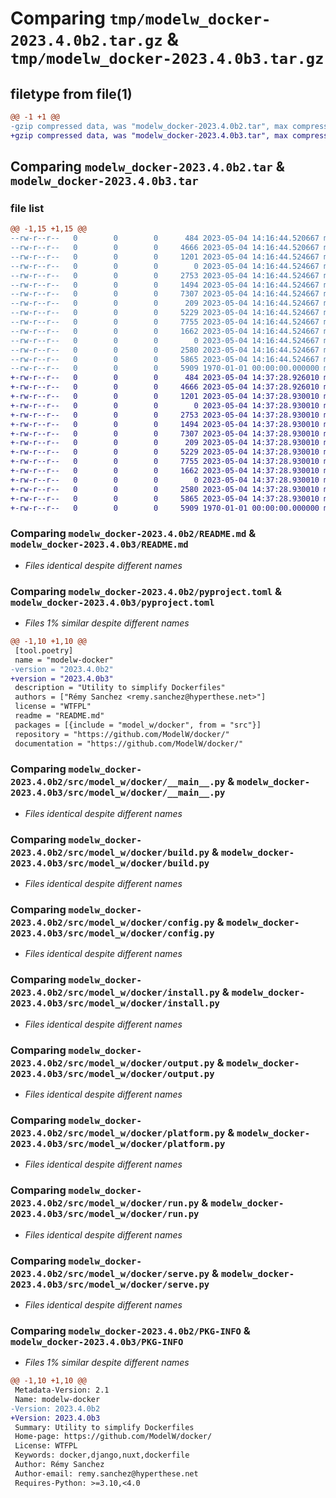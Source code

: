 # Comparing `tmp/modelw_docker-2023.4.0b2.tar.gz` & `tmp/modelw_docker-2023.4.0b3.tar.gz`

## filetype from file(1)

```diff
@@ -1 +1 @@
-gzip compressed data, was "modelw_docker-2023.4.0b2.tar", max compression
+gzip compressed data, was "modelw_docker-2023.4.0b3.tar", max compression
```

## Comparing `modelw_docker-2023.4.0b2.tar` & `modelw_docker-2023.4.0b3.tar`

### file list

```diff
@@ -1,15 +1,15 @@
--rw-r--r--   0        0        0      484 2023-05-04 14:16:44.520667 modelw_docker-2023.4.0b2/LICENSE
--rw-r--r--   0        0        0     4666 2023-05-04 14:16:44.520667 modelw_docker-2023.4.0b2/README.md
--rw-r--r--   0        0        0     1201 2023-05-04 14:16:44.524667 modelw_docker-2023.4.0b2/pyproject.toml
--rw-r--r--   0        0        0        0 2023-05-04 14:16:44.524667 modelw_docker-2023.4.0b2/src/model_w/docker/__init__.py
--rw-r--r--   0        0        0     2753 2023-05-04 14:16:44.524667 modelw_docker-2023.4.0b2/src/model_w/docker/__main__.py
--rw-r--r--   0        0        0     1494 2023-05-04 14:16:44.524667 modelw_docker-2023.4.0b2/src/model_w/docker/build.py
--rw-r--r--   0        0        0     7307 2023-05-04 14:16:44.524667 modelw_docker-2023.4.0b2/src/model_w/docker/config.py
--rw-r--r--   0        0        0      209 2023-05-04 14:16:44.524667 modelw_docker-2023.4.0b2/src/model_w/docker/exceptions.py
--rw-r--r--   0        0        0     5229 2023-05-04 14:16:44.524667 modelw_docker-2023.4.0b2/src/model_w/docker/install.py
--rw-r--r--   0        0        0     7755 2023-05-04 14:16:44.524667 modelw_docker-2023.4.0b2/src/model_w/docker/output.py
--rw-r--r--   0        0        0     1662 2023-05-04 14:16:44.524667 modelw_docker-2023.4.0b2/src/model_w/docker/platform.py
--rw-r--r--   0        0        0        0 2023-05-04 14:16:44.524667 modelw_docker-2023.4.0b2/src/model_w/docker/py.typed
--rw-r--r--   0        0        0     2580 2023-05-04 14:16:44.524667 modelw_docker-2023.4.0b2/src/model_w/docker/run.py
--rw-r--r--   0        0        0     5865 2023-05-04 14:16:44.524667 modelw_docker-2023.4.0b2/src/model_w/docker/serve.py
--rw-r--r--   0        0        0     5909 1970-01-01 00:00:00.000000 modelw_docker-2023.4.0b2/PKG-INFO
+-rw-r--r--   0        0        0      484 2023-05-04 14:37:28.926010 modelw_docker-2023.4.0b3/LICENSE
+-rw-r--r--   0        0        0     4666 2023-05-04 14:37:28.926010 modelw_docker-2023.4.0b3/README.md
+-rw-r--r--   0        0        0     1201 2023-05-04 14:37:28.930010 modelw_docker-2023.4.0b3/pyproject.toml
+-rw-r--r--   0        0        0        0 2023-05-04 14:37:28.930010 modelw_docker-2023.4.0b3/src/model_w/docker/__init__.py
+-rw-r--r--   0        0        0     2753 2023-05-04 14:37:28.930010 modelw_docker-2023.4.0b3/src/model_w/docker/__main__.py
+-rw-r--r--   0        0        0     1494 2023-05-04 14:37:28.930010 modelw_docker-2023.4.0b3/src/model_w/docker/build.py
+-rw-r--r--   0        0        0     7307 2023-05-04 14:37:28.930010 modelw_docker-2023.4.0b3/src/model_w/docker/config.py
+-rw-r--r--   0        0        0      209 2023-05-04 14:37:28.930010 modelw_docker-2023.4.0b3/src/model_w/docker/exceptions.py
+-rw-r--r--   0        0        0     5229 2023-05-04 14:37:28.930010 modelw_docker-2023.4.0b3/src/model_w/docker/install.py
+-rw-r--r--   0        0        0     7755 2023-05-04 14:37:28.930010 modelw_docker-2023.4.0b3/src/model_w/docker/output.py
+-rw-r--r--   0        0        0     1662 2023-05-04 14:37:28.930010 modelw_docker-2023.4.0b3/src/model_w/docker/platform.py
+-rw-r--r--   0        0        0        0 2023-05-04 14:37:28.930010 modelw_docker-2023.4.0b3/src/model_w/docker/py.typed
+-rw-r--r--   0        0        0     2580 2023-05-04 14:37:28.930010 modelw_docker-2023.4.0b3/src/model_w/docker/run.py
+-rw-r--r--   0        0        0     5865 2023-05-04 14:37:28.930010 modelw_docker-2023.4.0b3/src/model_w/docker/serve.py
+-rw-r--r--   0        0        0     5909 1970-01-01 00:00:00.000000 modelw_docker-2023.4.0b3/PKG-INFO
```

### Comparing `modelw_docker-2023.4.0b2/README.md` & `modelw_docker-2023.4.0b3/README.md`

 * *Files identical despite different names*

### Comparing `modelw_docker-2023.4.0b2/pyproject.toml` & `modelw_docker-2023.4.0b3/pyproject.toml`

 * *Files 1% similar despite different names*

```diff
@@ -1,10 +1,10 @@
 [tool.poetry]
 name = "modelw-docker"
-version = "2023.4.0b2"
+version = "2023.4.0b3"
 description = "Utility to simplify Dockerfiles"
 authors = ["Rémy Sanchez <remy.sanchez@hyperthese.net>"]
 license = "WTFPL"
 readme = "README.md"
 packages = [{include = "model_w/docker", from = "src"}]
 repository = "https://github.com/ModelW/docker/"
 documentation = "https://github.com/ModelW/docker/"
```

### Comparing `modelw_docker-2023.4.0b2/src/model_w/docker/__main__.py` & `modelw_docker-2023.4.0b3/src/model_w/docker/__main__.py`

 * *Files identical despite different names*

### Comparing `modelw_docker-2023.4.0b2/src/model_w/docker/build.py` & `modelw_docker-2023.4.0b3/src/model_w/docker/build.py`

 * *Files identical despite different names*

### Comparing `modelw_docker-2023.4.0b2/src/model_w/docker/config.py` & `modelw_docker-2023.4.0b3/src/model_w/docker/config.py`

 * *Files identical despite different names*

### Comparing `modelw_docker-2023.4.0b2/src/model_w/docker/install.py` & `modelw_docker-2023.4.0b3/src/model_w/docker/install.py`

 * *Files identical despite different names*

### Comparing `modelw_docker-2023.4.0b2/src/model_w/docker/output.py` & `modelw_docker-2023.4.0b3/src/model_w/docker/output.py`

 * *Files identical despite different names*

### Comparing `modelw_docker-2023.4.0b2/src/model_w/docker/platform.py` & `modelw_docker-2023.4.0b3/src/model_w/docker/platform.py`

 * *Files identical despite different names*

### Comparing `modelw_docker-2023.4.0b2/src/model_w/docker/run.py` & `modelw_docker-2023.4.0b3/src/model_w/docker/run.py`

 * *Files identical despite different names*

### Comparing `modelw_docker-2023.4.0b2/src/model_w/docker/serve.py` & `modelw_docker-2023.4.0b3/src/model_w/docker/serve.py`

 * *Files identical despite different names*

### Comparing `modelw_docker-2023.4.0b2/PKG-INFO` & `modelw_docker-2023.4.0b3/PKG-INFO`

 * *Files 1% similar despite different names*

```diff
@@ -1,10 +1,10 @@
 Metadata-Version: 2.1
 Name: modelw-docker
-Version: 2023.4.0b2
+Version: 2023.4.0b3
 Summary: Utility to simplify Dockerfiles
 Home-page: https://github.com/ModelW/docker/
 License: WTFPL
 Keywords: docker,django,nuxt,dockerfile
 Author: Rémy Sanchez
 Author-email: remy.sanchez@hyperthese.net
 Requires-Python: >=3.10,<4.0
```

